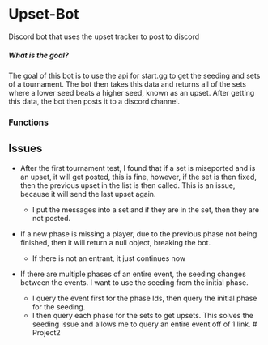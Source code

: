 # Upset-Bot
Discord bot that uses the upset tracker to post to discord

##### What is the goal?
The goal of this bot is to use the api for start.gg to get the seeding and sets of a tournament.
The bot then takes this data and returns all of the sets where a lower seed beats a higher seed, known as an upset.
After getting this data, the bot then posts it to a discord channel.

### Functions


## Issues
 - After the first tournament test, I found that if a set is miseported and is an upset, it will get posted, this is fine, however, if the set is then fixed, then the previous upset in the list is then called. This is an issue, because it will send the last upset again.
     - I put the messages into a set and if they are in the set, then they are not posted.

 - If a new phase is missing a player, due to the previous phase not being finished, then it will return a null object, breaking the bot.
     - If there is not an entrant, it just continues now

 - If there are multiple phases of an entire event, the seeding changes between the events. I want to use the seeding from the initial phase.
     - I query the event first for the phase Ids, then query the initial phase for the seeding.
     - I then query each phase for the sets to get upsets. This solves the seeding issue and allows me to query an entire event off of 1 link.
#   P r o j e c t 2  
 